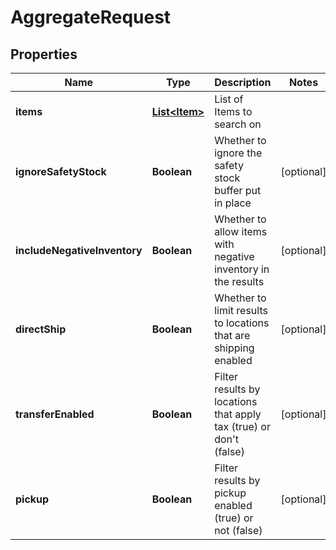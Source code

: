 
# AggregateRequest

## Properties
Name | Type | Description | Notes
------------ | ------------- | ------------- | -------------
**items** | [**List&lt;Item&gt;**](Item.md) | List of Items to search on | 
**ignoreSafetyStock** | **Boolean** | Whether to ignore the safety stock buffer put in place |  [optional]
**includeNegativeInventory** | **Boolean** | Whether to allow items with negative inventory in the results |  [optional]
**directShip** | **Boolean** | Whether to limit results to locations that are shipping enabled |  [optional]
**transferEnabled** | **Boolean** | Filter results by locations that apply tax (true) or don&#39;t (false) |  [optional]
**pickup** | **Boolean** | Filter results by pickup enabled (true) or not (false) |  [optional]



